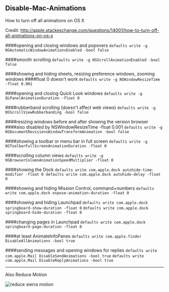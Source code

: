 ## Disable-Mac-Animations
How to turn off all animations on OS X

Credit: http://apple.stackexchange.com/questions/14001/how-to-turn-off-all-animations-on-os-x

####opening and closing windows and popovers
`defaults write -g NSAutomaticWindowAnimationsEnabled -bool false`

####smooth scrolling
`defaults write -g NSScrollAnimationEnabled -bool false`

####showing and hiding sheets, resizing preference windows, zooming windows
####float 0 doesn't work
`defaults write -g NSWindowResizeTime -float 0.001`

####opening and closing Quick Look windows
`defaults write -g QLPanelAnimationDuration -float 0`

####rubberband scrolling (doesn't affect web views)
`defaults write -g NSScrollViewRubberbanding -bool false`

####resizing windows before and after showing the version browser
####also disabled by NSWindowResizeTime -float 0.001
`defaults write -g NSDocumentRevisionsWindowTransformAnimation -bool false`

####showing a toolbar or menu bar in full screen
`defaults write -g NSToolbarFullScreenAnimationDuration -float 0`

####scrolling column views
`defaults write -g NSBrowserColumnAnimationSpeedMultiplier -float 0`

####showing the Dock
`defaults write com.apple.dock autohide-time-modifier -float 0
defaults write com.apple.dock autohide-delay -float 0`

####showing and hiding Mission Control, command+numbers
`defaults write com.apple.dock expose-animation-duration -float 0`

####showing and hiding Launchpad
`defaults write com.apple.dock springboard-show-duration -float 0`
`defaults write com.apple.dock springboard-hide-duration -float 0`

####changing pages in Launchpad
`defaults write com.apple.dock springboard-page-duration -float 0`

####at least AnimateInfoPanes
`defaults write com.apple.finder DisableAllAnimations -bool true`

####sending messages and opening windows for replies
`defaults write com.apple.Mail DisableSendAnimations -bool true`
`defaults write com.apple.Mail DisableReplyAnimations -bool true`

---

Also Reduce Motion

![reduce sierra motion](https://i.imgur.com/yEHJjpd.jpg)
